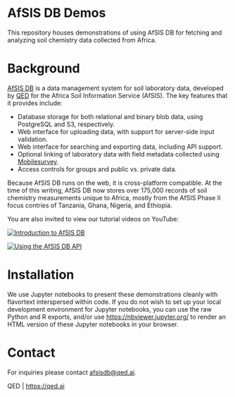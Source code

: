 AfSIS DB Demos
==
This repository houses demonstrations of using AfSIS DB for fetching and analyzing soil chemistry data collected from Africa.

Background
==
[AfSIS DB](https://afsisdb.qed.ai) is a data management system for soil laboratory data, developed by [QED](https://qed.ai) for the Africa Soil Information Service (AfSIS). The key features that it provides include:

* Database storage for both relational and binary blob data, using PostgreSQL and S3, respectively.
* Web interface for uploading data, with support for server-side input validation.
* Web interface for searching and exporting data, including API support.
* Optional linking of laboratory data with field metadata collected using [Mobilesurvey](https://mobilesurvey.qed.ai).
* Access controls for groups and public vs. private data.

Because AfSIS DB runs on the web, it is cross-platform compatible. At the time of this writing, AfSIS DB now stores over 175,000 records of soil chemistry measurements unique to Africa, mostly from the AfSIS Phase II focus contries of Tanzania, Ghana, Nigeria, and Ethiopia. 

You are also invited to view our tutorial videos on YouTube:

[![Introduction to AfSIS DB](https://qed.ai/afsisdb_images/QED_Intro_AfSISDB.jpg)](https://www.youtube.com/watch?v=CswaipfQxCs "Introduction to AfSIS DB")

[![Using the AfSIS DB API](https://qed.ai/afsisdb_images/QED_Using_AfSISDB_API.jpg)](https://www.youtube.com/watch?v=z46n1yaSXhU "Using the AfSIS DB API")



Installation
==
We use Jupyter notebooks to present these demonstrations cleanly with flavortext interspersed within code. If you do not wish to set up your local development environment for Jupyter notebooks, you can use the raw Python and R exports, and/or use https://nbviewer.jupyter.org/ to render an HTML version of these Jupyter notebooks in your browser.

Contact
==
For inquiries please contact [afsisdb@qed.ai](mailto:afsisdb@qed.ai).

QED | https://qed.ai
